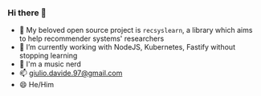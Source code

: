 ### Hi there 👋

- 🔭 My beloved open source project is `recsyslearn`, a library which aims to help recommender systems' researchers
- 🌱 I’m currently working with NodeJS, Kubernetes, Fastify without stopping learning
- 🎵 I'm a music nerd
- 📫 giulio.davide.97@gmail.com
- 😄 He/Him
